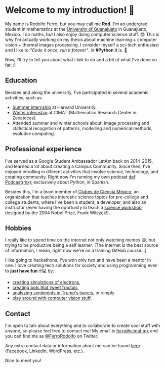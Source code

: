# Welcome to my introduction! 🚀

My name is Rodolfo Ferro, but you may call me **Rod**. I'm an undergrad student in mathematics at the [University of Guanajuato](http://www.ugto.mx/) in Guanajuato, Mexico. I do maths, but I also enjoy doing computer science stuff. 😎 This is why I'm actually working on my thesis about machine learning + computer vision + thermal images processing. I consider myself a sci-tech enthusiast and I like to *"Code it once, run it forever"*. In **#Python** it is. 🐍

Now, I'll try to tell you about what I liek to do and a bit of what I've done so far. :)


## Education

Besides and along the university, I've participated in several academic activities, such as:
* [Summer internship](http://www.ugto.mx/noticias/noticiasrssen/12090-student-of-the-university-of-guanajuato-makes-research-in-harvard-university) at Harvard University.
* [Winter internship](http://www.ugto.mx/noticias/noticias/10873-estudiante-ug-desarrolla-proyecto-matematico-para-prevenir-enfermedades-cronico-degenerativas) at CIMAT (Mathematics Research Center in Zacatecas).
* Attended summer and winter schools about: image processing and statistical recognition of patterns, modelling and numerical methods, evolutive computing.


## Professional experience

I've served as a Google Student Ambassador LatAm back on 2014-2015, and learned a lot about creating a Campus Community. Since then, I've enjoyed enrolling in diferent activities that involve science, technology, and creating community. Right now I'm running my own podcast [def Podcast(mx):](https://defpodcastmx.github.io/) exclusively about Python, in Spanish.

Besides this, I'm a team member of [Clubes de Ciencia México](https://www.clubesdeciencia.mx/), an organization that teaches interestic science topics for pre-college and college students, where I've been a student, a developer, and also an instructor (even having the oportunity lo teach a [science workshop](https://rodolfoferro.github.io/ExplorandoLosSentidos/) designed by the 2004 Nobel Prize, Frank Wilczek!).


## Hobbies

I really like to spend time on the internet not only watching memes 😅, but trying to be productive being a self learner. (The internet is the best source of information, I mean, right now we're on a training GitHub course...)

I like going to hackathons, I've won only two and have been a mentor in one. I love creating tech solutions for society and using programming even to **just have fun** 🤓💻 by: 
* [creating simulations of electrons](https://rodolfoferro.wordpress.com/2015/06/07/inestabilidad-de-electrones-en-dos-haces/), 
* [creating bots that tweet fractals](https://rodolfoferro.wordpress.com/2017/04/13/juliasetbot-🤖), 
* [analyzing sentiments in Trump's tweets](https://dev.to/rodolfoferro/sentiment-analysis-on-trumpss-tweets-using-python-), or simply 
* [play around with computer vision stuff](https://rodolfoferro.wordpress.com/2017/09/15/testing-facial-landmarks-detection-with-python/).


## Contact

I'm open to talk about everything and to collaborate to create cool stuff with anyone, so please feel free to contact me! My email is [ferro@cimat.mx](ferro@cimat.mx) and you can find me as [@FerroRodolfo](https://twitter.com/FerroRodolfo) on Twitter.

Any extra contact data or information about me can be found [here](https://rodolfoferro.github.io/cv/) (Facebook, LinkedIn, WordPress, etc.).

Nice to meet you!
